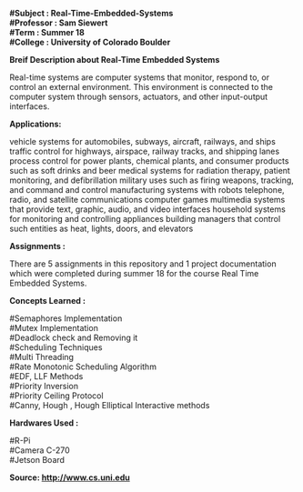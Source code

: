 **#Subject : Real-Time-Embedded-Systems  
#Professor : Sam Siewert  
#Term : Summer 18  
#College : University of Colorado Boulder**  

**Breif Description about Real-Time Embedded Systems**

Real-time systems are computer systems that monitor, respond to, or control an external environment. 
This environment is connected to the computer system through sensors, actuators, and other input-output interfaces.

**Applications:**

vehicle systems for automobiles, subways, aircraft, railways, and ships
traffic control for highways, airspace, railway tracks, and shipping lanes
process control for power plants, chemical plants, and consumer products such as soft drinks and beer
medical systems for radiation therapy, patient monitoring, and defibrillation
military uses such as firing weapons, tracking, and command and control
manufacturing systems with robots
telephone, radio, and satellite communications
computer games
multimedia systems that provide text, graphic, audio, and video interfaces
household systems for monitoring and controlling appliances
building managers that control such entities as heat, lights, doors, and elevators

**Assignments :**

There are 5 assignments in this repository and 1 project documentation which were completed during summer 18 for the course Real Time Embedded Systems.

**Concepts Learned :**

#Semaphores Implementation  
#Mutex Implementation  
#Deadlock check and Removing it  
#Scheduling Techniques  
#Multi Threading   
#Rate Monotonic Scheduling Algorithm  
#EDF, LLF Methods  
#Priority Inversion  
#Priority Ceiling Protocol  
#Canny, Hough , Hough Elliptical Interactive methods  


**Hardwares Used :**

#R-Pi  
#Camera C-270  
#Jetson Board  


**Source: http://www.cs.uni.edu**
